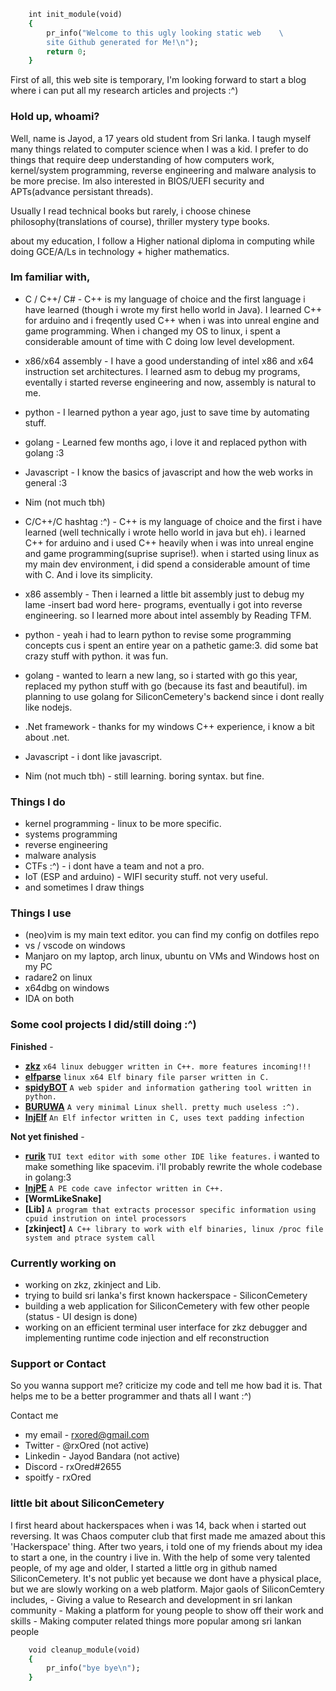```ruby
    int init_module(void)
    {
        pr_info("Welcome to this ugly looking static web    \ 
        site Github generated for Me!\n");
        return 0;
    }
``` 

First of all, this web site is temporary, I'm looking forward to start a blog where i can put all my research articles and projects :^)

### Hold up, whoami?

Well, name is Jayod, a 17 years old student from Sri lanka. I taugh myself many things related to computer science when I was a kid. I prefer to do things that require deep understanding of how computers work, kernel/system programming, reverse engineering and malware analysis to be more precise. Im also interested in BIOS/UEFI security and APTs(advance persistant threads).
 
Usually I read technical books but rarely, i choose chinese philosophy(translations of course), thriller mystery type books. 

about my education, I follow a Higher national diploma in computing while doing GCE/A/Ls in technology + higher mathematics. 

### Im familiar with,

- C / C++/ C# - C++ is my language of choice and the first language i have learned (though i wrote my first hello world in Java). I learned C++ for arduino and i freqently used C++ when i was into unreal engine and game programming. When i changed my OS to linux, i spent a considerable amount of time with C doing low level development.
- x86/x64 assembly - I have a good understanding of intel x86 and x64 instruction set architectures. I learned asm to debug my programs, eventally i started reverse engineering and now, assembly is natural to me.
- python - I learned python a year ago, just to save time by automating stuff.
- golang - Learned few months ago, i love it and replaced python with golang :3
- Javascript - I know the basics of javascript and how the web works in general :3
- Nim (not much tbh)


- C/C++/C hashtag :^) - C++ is my language of choice and the first i have learned (well technically i wrote hello world in java but eh). i learned C++ for arduino and i used C++ heavily when i was into unreal engine and game programming(suprise suprise!). when i started using linux as my main dev environment, i did spend a considerable amount of time with C. And i love its simplicity. 
- x86 assembly - Then i learned a little bit assembly just to debug my lame -insert bad word here- programs, eventually i got into reverse engineering. so I learned more about intel assembly by Reading TFM.
- python - yeah i had to learn python to revise some programming concepts cus i spent an entire year on a pathetic game:3. did some bat<insert bad word here> crazy stuff with python. it was fun.
- golang - wanted to learn a new lang, so i started with go this year, replaced my python stuff with go (because its fast and beautiful). im planning to use golang for SiliconCemetery's backend since i dont really like nodejs. 
- .Net framework - thanks for my windows C++ experience, i know a bit about .net.
- Javascript - i dont like javascript.
- Nim (not much tbh) - still learning. boring syntax. but fine.

### Things I do

- kernel programming - linux to be more specific.
- systems programming
- reverse engineering
- malware analysis
- CTFs :^) - i dont have a team and not a pro. 
- IoT (ESP and arduino) - WIFI security stuff. not very useful.
- and sometimes I draw things

### Things I use
    
- (neo)vim is my main text editor. you can find my config on dotfiles repo
- vs / vscode on windows
- Manjaro on my laptop, arch linux, ubuntu on VMs and Windows host on my PC 
- radare2 on linux
- x64dbg on windows
- IDA on both

### Some cool projects I did/still doing :^)

**Finished** - 
- **[zkz](https://github.com/rxOred/zkz.git)** `x64 linux debugger written in C++. more features incoming!!!`
- **[elfparse](https://github.com/rxOred/elfparse.git)** `linux x64 Elf binary file parser written in C.`
- **[spidyBOT](https://github.com/rxOred/spidyBOT.git)** `A web spider and information gathering tool written in python.`
- **[BURUWA](https://github.com/rxOred/BURUWA.git)** `A very minimal Linux shell. pretty much useless :^).`
- **[InjElf](https://github.com/rxOred/InjElf.git)** `An Elf infector written in C, uses text padding infection`
    
**Not yet finished** - 
- **[rurik](https://github.com/rxOred/rurik.git)** `TUI text editor with some other IDE like features.` i wanted to make something like spacevim. i'll probably rewrite the whole codebase in golang:3
- **[InjPE](https://github.com/rxOred/InjPE.git)** `A PE code cave infector written in C++.`
- **[WormLikeSnake]**
- **[Lib]** `A program that extracts processor specific information using cpuid instrution on intel processors` 
- **[zkinject]** `A C++ library to work with elf binaries, linux /proc file system and ptrace system call`

### Currently working on

- working on zkz, zkinject and Lib.
- trying to build sri lanka's first known hackerspace - SiliconCemetery
- building a web application for SiliconCemetery with few other people (status - UI design is done)
- working on an efficient terminal user interface for zkz debugger and implementing runtime code injection and elf reconstruction
   
### Support or Contact

So you wanna support me? criticize my code and tell me how bad it is. That helps me to be a better programmer and thats all I want :^)

Contact me
- my email - rxored@gmail.com
- Twitter - @rxOred (not active)
- Linkedin - Jayod Bandara (not active)
- Discord - rxOred#2655
- spoitfy - rxOred
   
### little bit about SiliconCemetery
    
I first heard about hackerspaces when i was 14, back when i started out reversing. It was Chaos computer club that first made me amazed about this 'Hackerspace' thing. After two years, i told one of my friends about my idea to start a one, in the country i live in. With the help of some very talented people, of my age and older, I started a little org in github named SiliconCemetery. It's not public yet because we dont have a physical place, but we are slowly working on a web platform. Major gaols of SiliconCemtery includes,
    - Giving a value to Research and development in sri lankan community
    - Making a platform for young people to show off their work and skills
    - Making computer related things more popular among sri lankan people
 

```ruby
    void cleanup_module(void)
    {
        pr_info("bye bye\n");    
    }
```

